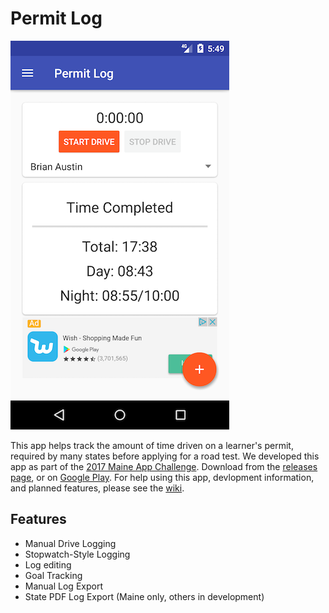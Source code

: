 # Permit Log
![App Screenshot](https://github.com/brianjaustin/permitlog-android/blob/master/screenshots/home_resized.png)

This app helps track the amount of time driven on a learner's permit, required by many states before applying for a road test. We developed this app as part of the [2017 Maine App Challenge](https://www.tylertech.com/maine-app-challenge-2017). Download from the [releases page](https://github.com/brianjaustin/permitlog/releases), or on [Google Play](https://play.google.com/store/apps/details?id=team.tr.permitlog). For help using this app, devlopment information, and planned features, please see the [wiki](https://github.com/brianjaustin/permitlog-android/wiki/Usage).

## Features
* Manual Drive Logging
* Stopwatch-Style Logging
* Log editing
* Goal Tracking
* Manual Log Export
* State PDF Log Export (Maine only, others in development)
